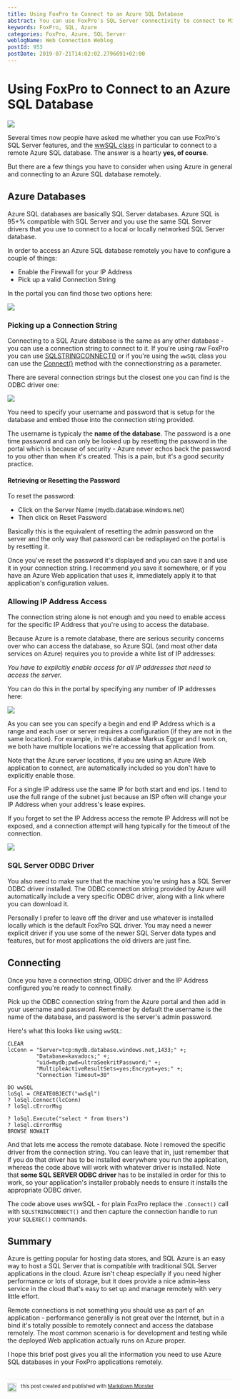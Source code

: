 ```yaml
---
title: Using FoxPro to Connect to an Azure SQL Database
abstract: You can use FoxPro's SQL Server connectivity to connect to Microsoft's SQL Azure. This post describes a few things you have to do set up your application to work with Azure's SQL Server implementation which requires a little extra configuration work.
keywords: FoxPro, SQL, Azure
categories: FoxPro, Azure, SQL Server
weblogName: Web Connection Weblog
postId: 953
postDate: 2019-07-21T14:02:02.2796691+02:00
---
```

# Using FoxPro to Connect to an Azure SQL Database

![](RemoteBanner.jpg)

Several times now people have asked me whether you can use FoxPro's SQL Server features, and the [wwSQL class](https://client-tools.west-wind.com/docs/_s8x03tcfs.htm) in particular to connect to a remote Azure SQL database. The answer is a hearty **yes, of course**. 

But there are a few things you have to consider when using Azure in general and connecting to an Azure SQL database remotely.

## Azure Databases
Azure SQL databases are basically SQL Server databases. Azure SQL is 95+% compatible with SQL Server and you use the same SQL Server drivers that you use to connect to a local or locally networked SQL Server database.

In order to access an Azure SQL database remotely you have to configure a couple of things:

* Enable the Firewall for your IP Address
* Pick up a valid Connection String

In the portal you can find those two options here:

![](DatabaseInAzurePortal.png)

### Picking up a Connection String
Connecting to a SQL Azure database is the same as any other database - you can use a connection string to connect to it. If you're using raw FoxPro you can use [SQLSTRINGCONNECT()](http://fox.wikis.com/wc.dll?Wiki~VFPCommandSQLStringConnect) or if you're using the `wwSQL` class you can use the [Connect()](https://client-tools.west-wind.com/docs/_s8x03tcmg.htm) method with the connectionstring  as a parameter.

There are several connection strings but the closest one you can find is the ODBC driver one:

![](AzureConnectionStringOdbc.png)

You need to specify your username and password that is setup for the database and embed those into the connection string provided.

The username is typicaly the **name of the database**. The password is a one time password and can only be looked up by resetting the password in the portal which is because of security - Azure never echos back the password to you other than when it's created. This is a pain, but it's a good security practice.

#### Retrieving or Resetting the Password
To reset the password:

* Click on the Server Name (mydb.database.windows.net)
* Then click on Reset Password

Basically this is the equivalent of resetting the admin password on the server and the only way that password can be redisplayed on the portal is by resetting it.

Once you've reset the password it's displayed and you can save it and use it in your connection string. I recommend you save it somewhere, or if you have an Azure Web application that uses it, immediately apply it to that application's configuration values.

### Allowing IP Address Access
The connection string alone is not enough and you need to enable access for the specific IP Address that you're using to access the database.

Because Azure is a remote database, there are serious security concerns over who can access the database, so Azure SQL (and most other data services on Azure) requires you to provide a white list of IP addresses: 

*You have to explicitly enable access for all IP addresses that need to access the server.*

You can do this in the portal by specifying any number of IP addresses here:

![](DatabaseIPAccess.png)

As you can see you can specify a begin and end IP Address which is a range and each user or server requires a configuration (if they are not in the same location). For example, in this database Markus Egger and I work on, we both have multiple locations we're accessing that application from.

Note that the Azure server locations, if you are using an Azure Web application to connect, are automatically included so you don't have to explicitly enable those.

For a single IP address use the same IP for both start and end ips. I tend to use the full range of the subnet just because an ISP often will change your IP Address when your address's lease expires.
    
If you forget to set the IP Address access the remote IP Address will not be exposed, and a connection attempt will hang typically for the timeout of the connection.

![](ConnectionFailed.png)

### SQL Server ODBC Driver
You also need to make sure that the machine you're using has a SQL Server ODBC driver installed. The ODBC connection string provided by Azure will automatically include a very specific ODBC driver, along with a link where you can download it. 

Personally I prefer to leave off the driver and use whatever is installed locally which is the default FoxPro SQL driver. You may need a newer explicit driver if you use some of the newer SQL Server data types and features, but for most applications the old drivers are just fine.

## Connecting
Once you have a connection string, ODBC driver and the IP Address configured you're ready to connect finally.

Pick up the ODBC connection string from the Azure portal and then add in your username and password. Remember by default the username is the name of the database, and password is the server's admin password.

Here's what this looks like using `wwSQL`:

```foxpro
CLEAR
lcConn = "Server=tcp:mydb.database.windows.net,1433;" +;
         "Database=kavadocs;" +;
         "uid=mydb;pwd=ultraSeekritPassword;" +;
         "MultipleActiveResultSets=yes;Encrypt=yes;" +;
         "Connection Timeout=30"
                
DO wwSQL
loSql = CREATEOBJECT("wwSql")
? loSql.Connect(lcConn)
? loSql.cErrorMsg

? loSql.Execute("select * from Users")
? loSql.cErrorMsg
BROWSE NOWAIT
```

And that lets me access the remote database. Note I removed the specific driver from the connection string. You can leave that in, just remember that if you do that driver has to be installed everywhere you run the application, whereas the code above will work with whatever driver is installed. Note that **some SQL SERVER ODBC driver** has to be installed in order for this to work, so your application's installer probably needs to ensure it installs the appropriate ODBC driver.

The code above uses wwSQL - for plain FoxPro replace the `.Connect()` call with `SQLSTRINGCONNECT()` and then capture the connection handle to run your `SQLEXEC()` commands.

## Summary
Azure is getting popular for hosting data stores, and SQL Azure is an easy way to host a SQL Server that is compatible with traditional SQL Server applications in the cloud. Azure isn't cheap especially if you need higher performance or lots of storage, but it does provide a nice admin-less service in the cloud that's easy to set up and manage remotely with very little effort.

Remote connections is not something you should use as part of an application - performance generally is not great over the Internet, but in a bind it's totally possible to remotely connect and access the database remotely. The most common scenario is for development and testing while the deployed Web application actually runs on Azure proper.

I hope this brief post gives you all the information you need to use Azure SQL databases in your FoxPro applications remotely.

<div style="margin-top: 30px;font-size: 0.8em;
            border-top: 1px solid #eee;padding-top: 8px;">
    <img src="https://markdownmonster.west-wind.com/favicon.png"
         style="height: 20px;float: left; margin-right: 10px;"/>
    this post created and published with 
    <a href="https://markdownmonster.west-wind.com" 
       target="top">Markdown Monster</a> 
</div>